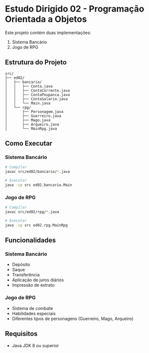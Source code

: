 # Estudo Dirigido 02 - Programação Orientada a Objetos

Este projeto contém duas implementações:
1. Sistema Bancário
2. Jogo de RPG

## Estrutura do Projeto
```
src/
├── ed02/
│   ├── bancario/
│   │   ├── Conta.java
│   │   ├── ContaCorrente.java
│   │   ├── ContaPoupanca.java
│   │   ├── ContaSalario.java
│   │   └── Main.java
│   └── rpg/
│       ├── Personagem.java
│       ├── Guerreiro.java
│       ├── Mago.java
│       ├── Arqueiro.java
│       └── MainRpg.java
```

## Como Executar

### Sistema Bancário
```bash
# Compilar
javac src/ed02/bancario/*.java

# Executar
java -cp src ed02.bancario.Main
```

### Jogo de RPG
```bash
# Compilar
javac src/ed02/rpg/*.java

# Executar
java -cp src ed02.rpg.MainRpg
```

## Funcionalidades

### Sistema Bancário
- Depósito
- Saque
- Transferência
- Aplicação de juros diários
- Impressão de extrato

### Jogo de RPG
- Sistema de combate
- Habilidades especiais
- Diferentes tipos de personagens (Guerreiro, Mago, Arqueiro)

## Requisitos
- Java JDK 8 ou superior 